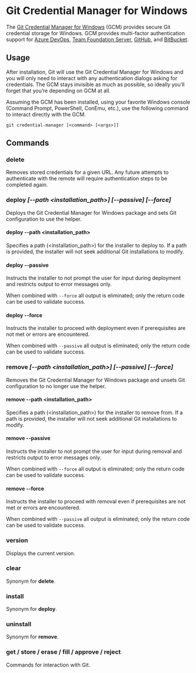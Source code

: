 # Git Credential Manager for Windows

The [Git Credential Manager for Windows](https://github.com/Microsoft/Git-Credential-Manager-for-Windows) (GCM) provides secure Git credential storage for Windows.
GCM provides multi-factor authentication support for [Azure DevOps](https://dev.azure.com/), [Team Foundation Server](https://www.visualstudio.com/en-us/products/tfs-overview-vs.aspx), [GitHub](https://github.com/), and [BitBucket](https://bitbucket.org).

## Usage

After installation, Git will use the Git Credential Manager for Windows and you will only need to interact with any authentication dialogs asking for credentials.
The GCM stays invisible as much as possible, so ideally you’ll forget that you’re depending on GCM at all.

Assuming the GCM has been installed, using your favorite Windows console (Command Prompt, PowerShell, ConEmu, etc.), use the following command to interact directly with the GCM.

```shell
git credential-manager [<command> [<args>]]
```

## Commands

### delete

Removes stored credentials for a given URL.
Any future attempts to authenticate with the remote will require authentication steps to be completed again.

### deploy _\[--path \<installation_path\>\] \[--passive\] \[--force\]_

Deploys the Git Credential Manager for Windows package and sets Git configuration to use the helper.

#### deploy --path \<installation_path\>

Specifies a path (\<installation_path\>) for the installer to deploy to.
If a path is provided, the installer will not seek additional Git installations to modify.

#### deploy --passive

Instructs the installer to not prompt the user for input during deployment and restricts output to error messages only.

When combined with `--force` all output is eliminated; only the return code can be used to validate success.

#### deploy --force

Instructs the installer to proceed with deployment even if prerequisites are not met or errors are encountered.

When combined with `--passive` all output is eliminated; only the return code can be used to validate success.

### remove _\[--path \<installation_path\>\] \[--passive\] \[--force\]_

Removes the Git Credential Manager for Windows package and unsets Git configuration to no longer use the helper.

#### remove --path \<installation_path\>

Specifies a path (\<installation_path\>) for the installer to remove from.
If a path is provided, the installer will not seek additional Git installations to modify.

#### remove --passive

Instructs the installer to not prompt the user for input during removal and restricts output to error messages only.

When combined with `--force` all output is eliminated; only the return code can be used to validate success.

#### remove --force

Instructs the installer to proceed with removal even if prerequisites are not met or errors are encountered.

When combined with `--passive` all output is eliminated; only the return code can be used to validate success.

### version

Displays the current version.

### clear

Synonym for **delete**.

### install

Synonym for **deploy**.

### uninstall

Synonym for **remove**.

### get / store / erase / fill / approve / reject

Commands for interaction with Git.

